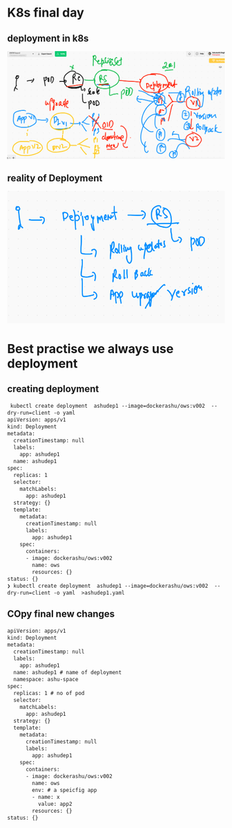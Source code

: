 # K8s final day 

## deployment in k8s 

<img src="dep.png">

## reality of Deployment 

<img src="real.png">


# Best practise we always use deployment 

## creating deployment 

```
 kubectl create deployment  ashudep1 --image=dockerashu/ows:v002  --dry-run=client -o yaml
apiVersion: apps/v1
kind: Deployment
metadata:
  creationTimestamp: null
  labels:
    app: ashudep1
  name: ashudep1
spec:
  replicas: 1
  selector:
    matchLabels:
      app: ashudep1
  strategy: {}
  template:
    metadata:
      creationTimestamp: null
      labels:
        app: ashudep1
    spec:
      containers:
      - image: dockerashu/ows:v002
        name: ows
        resources: {}
status: {}
❯ kubectl create deployment  ashudep1 --image=dockerashu/ows:v002  --dry-run=client -o yaml  >ashudep1.yaml

```

## COpy final new changes 

```
apiVersion: apps/v1
kind: Deployment
metadata:
  creationTimestamp: null
  labels:
    app: ashudep1
  name: ashudep1 # name of deployment 
  namespace: ashu-space 
spec:
  replicas: 1 # no of pod 
  selector:
    matchLabels:
      app: ashudep1
  strategy: {}
  template:
    metadata:
      creationTimestamp: null
      labels:
        app: ashudep1
    spec:
      containers:
      - image: dockerashu/ows:v002
        name: ows
        env: # a speicfig app  
        - name: x
          value: app2 
        resources: {}
status: {}


```


